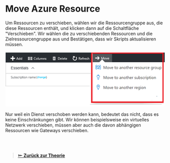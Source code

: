 # Move Azure Resource

Um Ressourcen zu verschieben, wählen wir die Ressourcengruppe aus, die diese Ressourcen enthält, und klicken dann auf die Schaltfläche "Verschieben". Wir wählen die zu verschiebenden Ressourcen und die Zielressourcengruppe aus und Bestätigen, dass wir Skripts aktualisieren müssen.

![Move Azure Ressource](Images/MoveAzureRessource.png)

Nur weil ein Dienst verschoben werden kann, bedeutet das nicht, dass es keine Einschränkungen gibt. Wir können beispielsweise ein virtuelles Netzwerk verschieben, müssen aber auch die davon abhängigen Ressourcen wie Gateways verschieben.

<br>
<br>

> [**⇤ Zurück zur Theorie**](https://gitlab.com/e-portfolio1/hf-cloud-native-engineer/semesterarbeiten/semesterarbeit-1/-/blob/main/Azure_Theorie/Azure_Ressource_Manager.md)